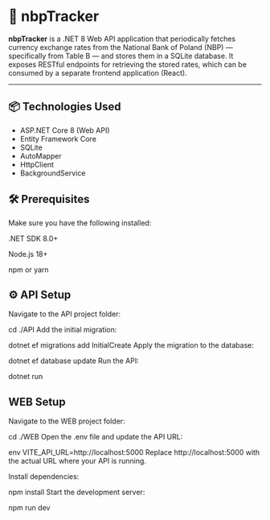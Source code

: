# 💱 nbpTracker

**nbpTracker** is a .NET 8 Web API application that periodically fetches currency exchange rates from the National Bank of Poland (NBP) — specifically from Table B — and stores them in a SQLite database. It exposes RESTful endpoints for retrieving the stored rates, which can be consumed by a separate frontend application (React).

---

## 📦 Technologies Used

- ASP.NET Core 8 (Web API)
- Entity Framework Core
- SQLite
- AutoMapper
- HttpClient
- BackgroundService


## 🛠️ Prerequisites
Make sure you have the following installed:

.NET SDK 8.0+

Node.js 18+

npm or yarn

## ⚙️ API Setup
Navigate to the API project folder:

cd ./API
Add the initial migration:

dotnet ef migrations add InitialCreate
Apply the migration to the database:

dotnet ef database update
Run the API:

dotnet run

## WEB Setup
Navigate to the WEB project folder:

cd ./WEB
Open the .env file and update the API URL:

env
VITE_API_URL=http://localhost:5000
Replace http://localhost:5000 with the actual URL where your API is running.

Install dependencies:

npm install
Start the development server:

npm run dev
